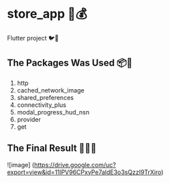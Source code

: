 # store_app 🏪💰

Flutter project 🐦📱

## The Packages Was Used 📦🧰

1) http  
2) cached_network_image  
3) shared_preferences  
4) connectivity_plus  
5) modal_progress_hud_nsn  
6) provider  
7) get  

## The Final Result 🤯😎🔥  

![image] (https://drive.google.com/uc?export=view&id=11lPV96CPxyPe7aldE3o3sQzzI9TrXiro)  

